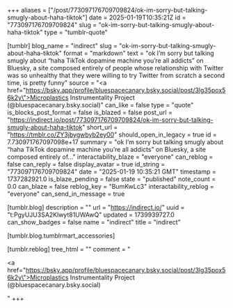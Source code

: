 +++
aliases = ["/post/773097176709709824/ok-im-sorry-but-talking-smugly-about-haha-tiktok"]
date = 2025-01-19T10:35:21Z
id = "773097176709709824"
slug = "ok-im-sorry-but-talking-smugly-about-haha-tiktok"
type = "tumblr-quote"

[tumblr]
blog_name = "indirect"
slug = "ok-im-sorry-but-talking-smugly-about-haha-tiktok"
format = "markdown"
text = "ok I&rsquo;m sorry but talking smugly about &ldquo;haha TikTok dopamine machine you&rsquo;re all addicts&rdquo; on Bluesky, a site composed entirely of people whose relationship with Twitter was so unhealthy that they were willing to try Twitter from scratch a second time, is pretty funny"
source = "<a href=\"https://bsky.app/profile/bluespacecanary.bsky.social/post/3lg35pox56k2y\">Microplastics Instrumentality Project (@bluespacecanary.bsky.social)</a>"
can_like = false
type = "quote"
is_blocks_post_format = false
is_blazed = false
post_url = "https://indirect.io/post/773097176709709824/ok-im-sorry-but-talking-smugly-about-haha-tiktok"
short_url = "https://tmblr.co/ZY3jbygwbyb2ey00"
should_open_in_legacy = true
id = 7.730971767097098e+17
summary = "ok I’m sorry but talking smugly about “haha TikTok dopamine machine you’re all addicts” on Bluesky, a site composed entirely of..."
interactability_blaze = "everyone"
can_reblog = false
can_reply = false
display_avatar = true
id_string = "773097176709709824"
date = "2025-01-19 10:35:21 GMT"
timestamp = 1737282921.0
is_blaze_pending = false
state = "published"
note_count = 0.0
can_blaze = false
reblog_key = "BumKwLc3"
interactability_reblog = "everyone"
can_send_in_message = true

[tumblr.blog]
description = ""
url = "https://indirect.io/"
uuid = "t:PgyUJU3SA2Klwyt81UWAwQ"
updated = 1739939727.0
can_show_badges = false
name = "indirect"
title = "indirect"

[tumblr.blog.tumblrmart_accessories]

[tumblr.reblog]
tree_html = ""
comment = "<p><a href=\"https://bsky.app/profile/bluespacecanary.bsky.social/post/3lg35pox56k2y\">Microplastics Instrumentality Project (@bluespacecanary.bsky.social)</a></p>"
+++
